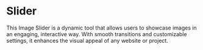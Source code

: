 # Slider
This Image Slider is a dynamic tool that allows users to showcase images in an engaging, interactive way. With smooth transitions and customizable settings, it enhances the visual appeal of any website or project.
